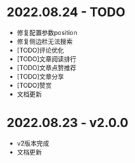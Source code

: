 # 2022.08.24 - TODO
* 修复配置参数position
* 修复侧边栏无法搜索
* [TODO]评论优化
* [TODO]文章阅读排行
* [TODO]文章点赞推荐
* [TODO]文章分享
* [TODO]赞赏
* 文档更新

# 2022.08.23 - v2.0.0
* v2版本完成
* 文档更新
